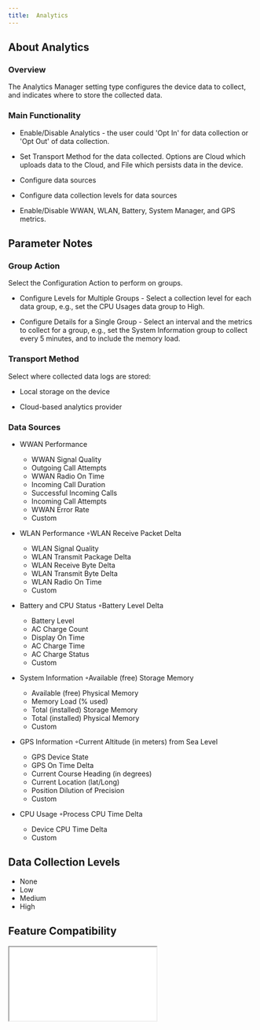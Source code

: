 ```yaml
---
title:  Analytics
---
```


## About Analytics

### Overview

The Analytics Manager setting type configures the device data to collect, and indicates where to store the collected data.

### Main Functionality

* Enable/Disable Analytics - the user could 'Opt In' for data collection or 'Opt Out' of data collection.
* Set Transport Method for the data collected. Options are Cloud which uploads data to the Cloud, and File which persists data in the device.
* Configure data sources
* Configure data collection levels for data sources

* Enable/Disable WWAN, WLAN, Battery, System Manager, and GPS metrics. 

## Parameter Notes

### Group Action
Select the Configuration Action to perform on groups.

* Configure Levels for Multiple Groups  - Select a collection level for each data group, e.g., set the CPU Usages data group to High.

* Configure Details for a Single Group - Select an interval and the metrics to collect for a group, e.g., set the System Information group to collect every 5 minutes, and to include the memory load.

### Transport Method
Select where collected data logs are stored:

* Local storage on the device

* Cloud-based analytics provider


### Data Sources

* WWAN Performance 

  * WWAN Signal Quality
  * Outgoing Call Attempts
  * WWAN Radio On Time
  * Incoming Call Duration
  * Successful Incoming Calls
  * Incoming Call Attempts
  * WWAN Error Rate
  * Custom

* WLAN Performance ◦WLAN Receive Packet Delta

  * WLAN Signal Quality
  * WLAN Transmit Package Delta
  * WLAN Receive Byte Delta
  * WLAN Transmit Byte Delta
  * WLAN Radio On Time
  * Custom

* Battery and CPU Status ◦Battery Level Delta

  * Battery Level
  * AC Charge Count
  * Display On Time
  * AC Charge Time
  * AC Charge Status
  * Custom

* System Information ◦Available (free) Storage Memory

  * Available (free) Physical Memory
  * Memory Load (% used)
  * Total (installed) Storage Memory
  * Total (installed) Physical Memory
  * Custom

* GPS Information ◦Current Altitude (in meters) from Sea Level

  * GPS Device State
  * GPS On Time Delta
  * Current Course Heading (in degrees)
  * Current Location (lat/Long)
  * Position Dilution of Precision
  * Custom

* CPU Usage ◦Process CPU Time Delta
  * Device CPU Time Delta
  * Custom


## Data Collection Levels

* None
* Low
* Medium
* High


## Feature Compatibility
<iframe src="compare.html#mx=4.3&csp=AnalyticsMgr&embed=true"></iframe>

